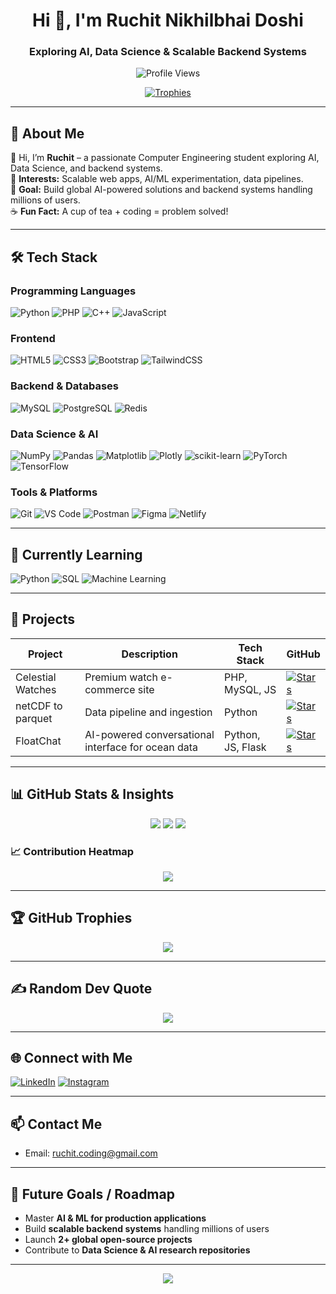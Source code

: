 <h1 align="center">Hi 👋, I'm Ruchit Nikhilbhai Doshi</h1>
<h3 align="center">Exploring AI, Data Science & Scalable Backend Systems</h3>

<p align="center">
  <img src="https://komarev.com/ghpvc/?username=ruchitdoshi30&label=Profile%20views&color=0e75b6&style=flat" alt="Profile Views" />
</p>

<p align="center">
  <a href="https://github.com/ryo-ma/github-profile-trophy"><img src="https://github-profile-trophy.vercel.app/?username=ruchitdoshi30" alt="Trophies" /></a>
</p>

---

## 💫 About Me
👋 Hi, I’m **Ruchit** – a passionate Computer Engineering student exploring AI, Data Science, and backend systems.  
🌟 **Interests:** Scalable web apps, AI/ML experimentation, data pipelines.  
🎯 **Goal:** Build global AI-powered solutions and backend systems handling millions of users.  
☕ **Fun Fact:** A cup of tea + coding = problem solved!  

---

## 🛠 Tech Stack

### Programming Languages
![Python](https://img.shields.io/badge/python-3670A0?style=for-the-badge&logo=python&logoColor=ffdd54)
![PHP](https://img.shields.io/badge/php-%23777BB4?style=for-the-badge&logo=php&logoColor=white)
![C++](https://img.shields.io/badge/c++-%2300599C?style=for-the-badge&logo=c%2B%2B&logoColor=white)
![JavaScript](https://img.shields.io/badge/javascript-%23323330?style=for-the-badge&logo=javascript&logoColor=%23F7DF1E)

### Frontend
![HTML5](https://img.shields.io/badge/html5-%23E34F26?style=for-the-badge&logo=html5&logoColor=white)
![CSS3](https://img.shields.io/badge/css3-%231572B6?style=for-the-badge&logo=css3&logoColor=white)
![Bootstrap](https://img.shields.io/badge/bootstrap-%238511FA?style=for-the-badge&logo=bootstrap&logoColor=white)
![TailwindCSS](https://img.shields.io/badge/tailwindcss-%2338B2AC?style=for-the-badge&logo=tailwind-css&logoColor=white)

### Backend & Databases
![MySQL](https://img.shields.io/badge/mysql-4479A1?style=for-the-badge&logo=mysql&logoColor=white)
![PostgreSQL](https://img.shields.io/badge/postgresql-%23316192?style=for-the-badge&logo=postgresql&logoColor=white)
![Redis](https://img.shields.io/badge/redis-%23DC382D?style=for-the-badge&logo=redis&logoColor=white)

### Data Science & AI
![NumPy](https://img.shields.io/badge/numpy-%23013243?style=for-the-badge&logo=numpy&logoColor=white)
![Pandas](https://img.shields.io/badge/pandas-%23150458?style=for-the-badge&logo=pandas&logoColor=white)
![Matplotlib](https://img.shields.io/badge/matplotlib-%23ffffff?style=for-the-badge&logo=matplotlib&logoColor=black)
![Plotly](https://img.shields.io/badge/plotly-%233F4F75?style=for-the-badge&logo=plotly&logoColor=white)
![scikit-learn](https://img.shields.io/badge/scikit--learn-%23F7931E?style=for-the-badge&logo=scikit-learn&logoColor=white)
![PyTorch](https://img.shields.io/badge/PyTorch-%23EE4C2C?style=for-the-badge&logo=PyTorch&logoColor=white)
![TensorFlow](https://img.shields.io/badge/TensorFlow-%23FF6F00?style=for-the-badge&logo=TensorFlow&logoColor=white)

### Tools & Platforms
![Git](https://img.shields.io/badge/git-%23F05032?style=for-the-badge&logo=git&logoColor=white)
![VS Code](https://img.shields.io/badge/VS%20Code-%23007ACC?style=for-the-badge&logo=visual-studio-code&logoColor=white)
![Postman](https://img.shields.io/badge/postman-%23FF6C37?style=for-the-badge&logo=postman&logoColor=white)
![Figma](https://img.shields.io/badge/figma-%23F24E1E?style=for-the-badge&logo=figma&logoColor=white)
![Netlify](https://img.shields.io/badge/netlify-%23000000?style=for-the-badge&logo=netlify&logoColor=#00C7B7)

---

## 🚀 Currently Learning
![Python](https://img.shields.io/badge/Python-Pandas%20NumPy-blue?style=for-the-badge&logo=python&logoColor=white)
![SQL](https://img.shields.io/badge/SQL-Queries%20%26%20Optimization-orange?style=for-the-badge)
![Machine Learning](https://img.shields.io/badge/ML-Scikit_Learn%20%26%20PyTorch-red?style=for-the-badge)

---

## 📂 Projects

| Project | Description | Tech Stack | GitHub |
|--------|-------------|-----------|------|
| Celestial Watches | Premium watch e-commerce site | PHP, MySQL, JS | [![Stars](https://img.shields.io/github/stars/RuchitDoshi30/Celestial-Watches?style=flat&logo=github)](https://github.com/RuchitDoshi30/Celestial-Watches) |
| netCDF to parquet | Data pipeline and ingestion | Python | [![Stars](https://img.shields.io/github/stars/RuchitDoshi30/argo-netCDF-pipeline-conversion?style=flat&logo=github)](https://github.com/RuchitDoshi30/argo-netCDF-pipeline-conversion) |
| FloatChat | AI-powered conversational interface for ocean data | Python, JS, Flask | [![Stars](https://img.shields.io/github/stars/RuchitDoshi30/float-chat?style=flat&logo=github)](https://github.com/RuchitDoshi30/float-chat) |


---

## 📊 GitHub Stats & Insights
<p align="center">
  <img src="https://github-readme-stats.vercel.app/api?username=RuchitDoshi30&theme=radical&show_icons=true&count_private=false" />
  <img src="https://github-readme-streak-stats.herokuapp.com/?user=RuchitDoshi30&theme=radical" />
  <img src="https://github-readme-stats.vercel.app/api/top-langs/?username=RuchitDoshi30&langs_count=10&theme=radical&layout=compact" />
</p>

### 📈 Contribution Heatmap
<p align="center">
  <img src="https://github-contributor-stats.vercel.app/api?username=RuchitDoshi30&limit=12&theme=dark" />
</p>

---

## 🏆 GitHub Trophies
<p align="center">
  <img src="https://github-profile-trophy.vercel.app/?username=RuchitDoshi30&theme=radical&no-bg=true" />
</p>

---

## ✍️ Random Dev Quote
<p align="center">
  <img src="https://quotes-github-readme.vercel.app/api?type=horizontal&theme=radical" />
</p>

---

## 🌐 Connect with Me
[![LinkedIn](https://img.shields.io/badge/LinkedIn-%230077B5.svg?logo=linkedin&logoColor=white&style=for-the-badge)](https://linkedin.com/in/ruchit-doshi-58a61a316)
[![Instagram](https://img.shields.io/badge/Instagram-%23E4405F.svg?logo=Instagram&logoColor=white&style=for-the-badge)](https://instagram.com/ruchittttt_30)

---

## 📫 Contact Me
- Email: [ruchit.coding@gmail.com](mailto:ruchit.coding@gmail.com)

---

## 🔮 Future Goals / Roadmap
- Master **AI & ML for production applications**  
- Build **scalable backend systems** handling millions of users  
- Launch **2+ global open-source projects**  
- Contribute to **Data Science & AI research repositories**

---

<p align="center">
  <a href="https://visitcount.itsvg.in"><img src="https://visitcount.itsvg.in/api?id=RuchitDoshi30&icon=0&color=0" /></a>
</p>

<!-- Proudly created with GPRM ( https://gprm.itsvg.in ) -->
